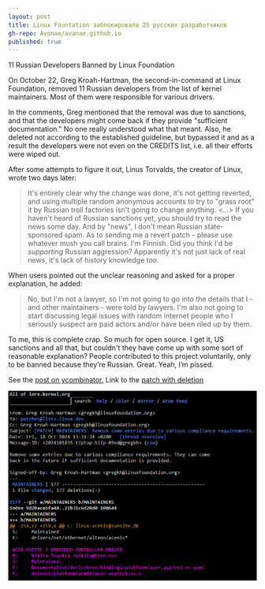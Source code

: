 ```yaml
---
layout: post
title: Linux Fountation заблокировала 25 русских разработчиков
gh-repo: Avonae/avanae.github.io
published: true
---
```


11 Russian Developers Banned by Linux Foundation

On October 22, Greg Kroah-Hartman, the second-in-command at Linux Foundation, removed 11 Russian developers from the list of kernel maintainers. Most of them were responsible for various drivers.

In the comments, Greg mentioned that the removal was due to sanctions, and that the developers might come back if they provide "sufficient documentation." No one really understood what that meant. Also, he deleted not according to the established guideline, but bypassed it and as a result the developers were not even on the CREDITS list, i.e. all their efforts were wiped out.

After some attempts to figure it out, Linus Torvalds, the creator of Linux, wrote two days later:

> It's entirely clear why the change was done, it's not getting reverted, and using multiple random anonymous accounts to try to "grass root" it by Russian troll factories isn't going to change anything. <...>
> If you haven't heard of Russian sanctions yet, you should try to read the news some day. And by "news", I don't mean Russian state-sponsored spam.
> As to sending me a revert patch - please use whatever mush you call brains. I'm Finnish. Did you think I'd be *supporting* Russian aggression? Apparently it's not just lack of real news, it's lack of history knowledge too.

When users pointed out the unclear reasoning and asked for a proper explanation, he added:

> No, but I'm not a lawyer, so I'm not going to go into the details that I - and other maintainers - were told by lawyers.
> I'm also not going to start discussing legal issues with random internet people who I seriously suspect are paid actors and/or have been riled up by them.

To me, this is complete crap. So much for open source. I get it, US sanctions and all that, but couldn't they have come up with some sort of reasonable explanation? People contributed to this project voluntarily, only to be banned because they’re Russian. Great. Yeah, I’m pissed.

See the [post on ycombinator.](https://news.ycombinator.com/item?id=41927838)
Link to the [patch with deletion](https://lore.kernel.org/all/2024101835-tiptop-blip-09ed@gregkh/)

![Screenshot from linux lore](/assets/img/linux_block_maintainers.png)
